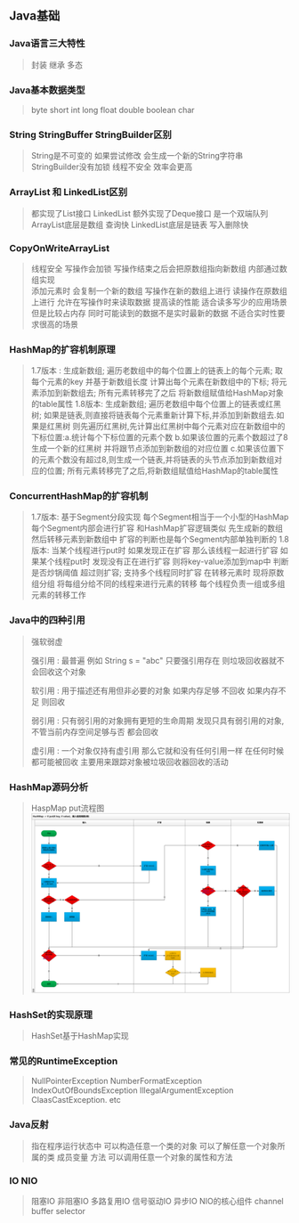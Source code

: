 ## Java基础

### Java语言三大特性
> 封装 继承 多态

### Java基本数据类型
> byte short int long float double boolean char
> 

### String StringBuffer StringBuilder区别
> String是不可变的 如果尝试修改 会生成一个新的String字符串
> StringBuilder没有加锁 线程不安全  效率会更高
> 
### ArrayList 和 LinkedList区别
> 都实现了List接口 LinkedList 额外实现了Deque接口 是一个双端队列
> ArrayList底层是数组 查询快   LinkedList底层是链表  写入删除快
> 
### CopyOnWriteArrayList
> 线程安全 写操作会加锁   写操作结束之后会把原数组指向新数组
> 内部通过数组实现   
> 添加元素时  会复制一个新的数组 写操作在新的数组上进行 读操作在原数组上进行
> 允许在写操作时来读取数据 提高读的性能  适合读多写少的应用场景 但是比较占内存 同时可能读到的数据不是实时最新的数据 不适合实时性要求很高的场景

### HashMap的扩容机制原理
> 1.7版本 : 生成新数组; 遍历老数组中的每个位置上的链表上的每个元素; 取每个元素的key 并基于新数组长度 计算出每个元素在新数组中的下标; 将元素添加到新数组去; 所有元素转移完了之后 将新数组赋值给HashMap对象的table属性
> 1.8版本: 生成新数组; 遍历老数组中每个位置上的链表或红黑树; 如果是链表,则直接将链表每个元素重新计算下标,并添加到新数组去.如果是红黑树 则先遍历红黑树,先计算出红黑树中每个元素对应在新数组中的下标位置:a.统计每个下标位置的元素个数  b.如果该位置的元素个数超过了8 生成一个新的红黑树 并将跟节点添加到新数组的对应位置 c.如果该位置下的元素个数没有超过8,则生成一个链表,并将链表的头节点添加到新数组对应的位置; 所有元素转移完了之后,将新数组赋值给HashMap的table属性
> 
### ConcurrentHashMap的扩容机制
> 1.7版本: 基于Segment分段实现 每个Segment相当于一个小型的HashMap  每个Segment内部会进行扩容 和HashMap扩容逻辑类似  先生成新的数组 然后转移元素到新数组中 扩容的判断也是每个Segment内部单独判断的
> 1.8版本: 当某个线程进行put时 如果发现正在扩容 那么该线程一起进行扩容  如果某个线程put时 发现没有正在进行扩容 则将key-value添加到map中 判断是否炒锅阈值 超过则扩容; 支持多个线程同时扩容   在转移元素时 现将原数组分组 将每组分给不同的线程来进行元素的转移 每个线程负责一组或多组元素的转移工作


### Java中的四种引用
> 强软弱虚
> 
> 强引用 : 最普遍 例如 String s = "abc"  只要强引用存在 则垃圾回收器就不会回收这个对象
> 
> 软引用 : 用于描述还有用但非必要的对象 如果内存足够 不回收 如果内存不足 则回收
> 
> 弱引用 : 只有弱引用的对象拥有更短的生命周期  发现只具有弱引用的对象,不管当前内存空间足够与否 都会回收
> 
> 虚引用 : 一个对象仅持有虚引用 那么它就和没有任何引用一样 在任何时候都可能被回收 主要用来跟踪对象被垃圾回收器回收的活动
> 
### HashMap源码分析
> HaspMap put流程图
![avatar](./src/HashMap_put.png)


### HashSet的实现原理
> HashSet基于HashMap实现


### 常见的RuntimeException
> NullPointerException    NumberFormatException    IndexOutOfBoundsException    IllegalArgumentException    ClaasCastException. etc


### Java反射
> 指在程序运行状态中 可以构造任意一个类的对象 可以了解任意一个对象所属的类 成员变量 方法 可以调用任意一个对象的属性和方法

### IO NIO
> 阻塞IO 非阻塞IO 多路复用IO 信号驱动IO 异步IO
> NIO的核心组件  channel  buffer  selector